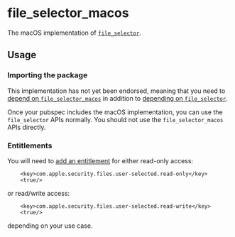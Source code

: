 # file\_selector\_macos

The macOS implementation of [`file_selector`][1].

## Usage

### Importing the package

This implementation has not yet been endorsed, meaning that you need to
[depend on `file_selector_macos`][2] in addition to
[depending on `file_selector`][3].

Once your pubspec includes the macOS implementation, you can use the
`file_selector` APIs normally. You should not use the `file_selector_macos`
APIs directly.

### Entitlements

You will need to [add an entitlement][4] for either read-only access:
```
	<key>com.apple.security.files.user-selected.read-only</key>
	<true/>
```
or read/write access:
```
	<key>com.apple.security.files.user-selected.read-write</key>
	<true/>
```
depending on your use case.

[1]: https://pub.dev/packages/file_selector
[2]: https://pub.dev/packages/file_selector_macos/install
[3]: https://pub.dev/packages/file_selector/install
[4]: https://flutter.dev/desktop#entitlements-and-the-app-sandbox
